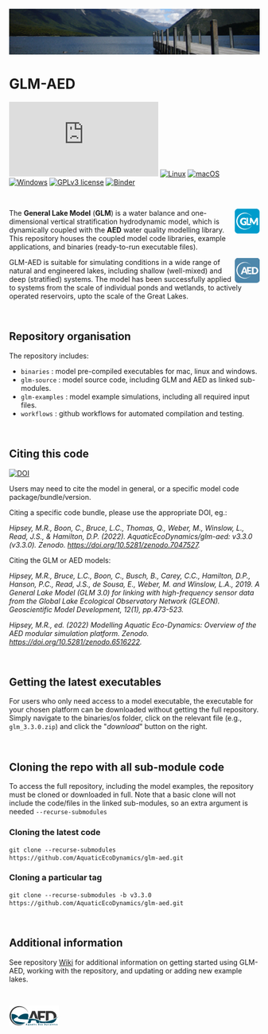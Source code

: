 ![image](glm-examples/example_lakes_files/figure-gfm/lakenz.png)

# GLM-AED 
[![Latest release](https://badgen.net/github/release/Naereen/Strapdown.js)](https://github.com/AquaticEcoDynamics/glm-aed/releases)
[![Linux](https://svgshare.com/i/Zhy.svg)](https://svgshare.com/i/Zhy.svg)
[![macOS](https://svgshare.com/i/ZjP.svg)](https://svgshare.com/i/ZjP.svg)
[![Windows](https://svgshare.com/i/ZhY.svg)](https://svgshare.com/i/ZhY.svg)
[![GPLv3 license](https://img.shields.io/badge/License-GPLv3-blue.svg)](http://perso.crans.org/besson/LICENSE.html)
[![Binder](https://mybinder.org/badge_logo.svg)](https://mybinder.org/v2/gh/AquaticEcoDynamics/glm-aed/HEAD?urlpath=rstudio)

<br>

<a href="url"><img src="glm-source/admin/glm-icon2.png" align="right" width="50" ></a> The **General Lake Model** (**GLM**) is a water balance and one-dimensional vertical stratification hydrodynamic model, which is dynamically coupled with the **AED** water quality modelling library. This repository houses the coupled model code libraries, example applications, and binaries (ready-to-run executable files). 

<a href="url"><img src="glm-source/admin/aed-icon2.png" align="right" width="50" ></a> GLM-AED is suitable for simulating conditions in a wide range of natural and engineered lakes, including shallow (well-mixed) and deep (stratified) systems. The model has been successfully applied to systems from the scale of individual ponds and wetlands, to actively operated reservoirs, upto the scale of the Great Lakes. 

<br>

## Repository organisation

The repository includes:

- `binaries` : model pre-compiled executables for mac, linux and windows.
- `glm-source` : model source code, including GLM and AED as linked sub-modules.
- `glm-examples` : model example simulations, including all required input files.
- `workflows` : github workflows for automated compilation and testing.

<br>

## Citing this code

[![DOI](https://zenodo.org/badge/483888457.svg)](https://zenodo.org/badge/latestdoi/483888457)

Users may need to cite the model in general, or a specific model code package/bundle/version. 

Citing a specific code bundle, please use the appropriate DOI, eg.: 

*Hipsey, M.R., Boon, C., Bruce, L.C., Thomas, Q., Weber, M., Winslow, L., Read, J.S., & Hamilton, D.P. (2022). AquaticEcoDynamics/glm-aed: v3.3.0 (v3.3.0). Zenodo. https://doi.org/10.5281/zenodo.7047527.*

Citing the GLM or AED models: 

*Hipsey, M.R., Bruce, L.C., Boon, C., Busch, B., Carey, C.C., Hamilton, D.P., Hanson, P.C., Read, J.S., de Sousa, E., Weber, M. and Winslow, L.A., 2019. A General Lake Model (GLM 3.0) for linking with high-frequency sensor data from the Global Lake Ecological Observatory Network (GLEON). Geoscientific Model Development, 12(1), pp.473-523.*

*Hipsey, M.R., ed. (2022) Modelling Aquatic Eco-Dynamics: Overview of the AED modular simulation platform. Zenodo. https://doi.org/10.5281/zenodo.6516222.*

<br>

## Getting the latest executables

For users who only need access to a model executable, the executable for your chosen platform can be downloaded without getting the full repository. Simply navigate to the binaries/os folder, click on the relevant file (e.g., `glm_3.3.0.zip`) and click the "*download*" button on the right.

<br>

## Cloning the repo with all sub-module code

To access the full repository, including the model examples, the repository must be cloned or downloaded in full. Note that a basic clone will not include the code/files in the linked sub-modules, so an extra argument is needed `--recurse-submodules`

### Cloning the latest code
```
git clone --recurse-submodules https://github.com/AquaticEcoDynamics/glm-aed.git
```

### Cloning a particular tag
```
git clone --recurse-submodules -b v3.3.0 https://github.com/AquaticEcoDynamics/glm-aed.git
```

<br>

## Additional information

See repository [Wiki](https://github.com/AquaticEcoDynamics/glm-aed/wiki) for additional information on getting started using GLM-AED, working with the repository, and updating or adding new example lakes.

<br>

[<img src="glm-source/admin/aed.png" alt="AED" width="100"/>](https://aquatic.science.uwa.edu.au)


